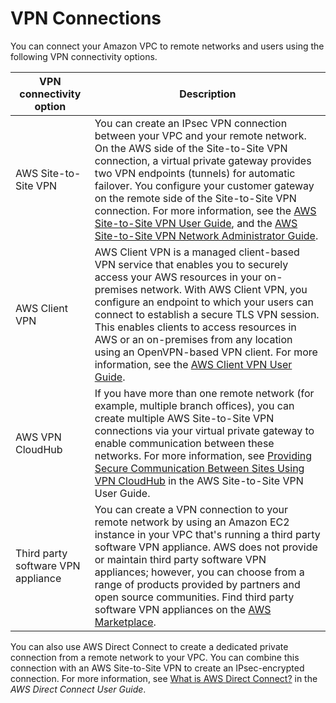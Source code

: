 # VPN Connections<a name="vpn-connections"></a>

You can connect your Amazon VPC to remote networks and users using the following VPN connectivity options\.


| VPN connectivity option | Description | 
| --- | --- | 
| AWS Site\-to\-Site VPN | You can create an IPsec VPN connection between your VPC and your remote network\. On the AWS side of the Site\-to\-Site VPN connection, a virtual private gateway provides two VPN endpoints \(tunnels\) for automatic failover\. You configure your customer gateway on the remote side of the Site\-to\-Site VPN connection\. For more information, see the [AWS Site\-to\-Site VPN User Guide](https://docs.aws.amazon.com/vpn/latest/s2svpn/VPC_VPN.html), and the [AWS Site\-to\-Site VPN Network Administrator Guide](https://docs.aws.amazon.com/vpc/latest/adminguide/)\. | 
| AWS Client VPN | AWS Client VPN is a managed client\-based VPN service that enables you to securely access your AWS resources in your on\-premises network\. With AWS Client VPN, you configure an endpoint to which your users can connect to establish a secure TLS VPN session\. This enables clients to access resources in AWS or an on\-premises from any location using an OpenVPN\-based VPN client\. For more information, see the [AWS Client VPN User Guide](https://docs.aws.amazon.com/vpn/latest/clientvpn-admin/what-is.html)\. | 
| AWS VPN CloudHub | If you have more than one remote network \(for example, multiple branch offices\), you can create multiple AWS Site\-to\-Site VPN connections via your virtual private gateway to enable communication between these networks\. For more information, see [ Providing Secure Communication Between Sites Using VPN CloudHub](https://docs.aws.amazon.com/vpn/latest/s2svpn/VPN_CloudHub.html) in the AWS Site\-to\-Site VPN User Guide\. | 
| Third party software VPN appliance | You can create a VPN connection to your remote network by using an Amazon EC2 instance in your VPC that's running a third party software VPN appliance\. AWS does not provide or maintain third party software VPN appliances; however, you can choose from a range of products provided by partners and open source communities\. Find third party software VPN appliances on the [AWS Marketplace](https://aws.amazon.com/marketplace/search/results/ref=brs_navgno_search_box?searchTerms=vpn)\. | 

You can also use AWS Direct Connect to create a dedicated private connection from a remote network to your VPC\. You can combine this connection with an AWS Site\-to\-Site VPN to create an IPsec\-encrypted connection\. For more information, see [What is AWS Direct Connect?](https://docs.aws.amazon.com/directconnect/latest/UserGuide/Welcome.html) in the *AWS Direct Connect User Guide*\.